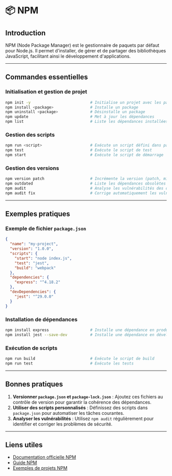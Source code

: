 # 📦 NPM

## Introduction

NPM (Node Package Manager) est le gestionnaire de paquets par défaut pour Node.js. Il permet d'installer, de gérer et de partager des bibliothèques JavaScript, facilitant ainsi le développement d'applications.

---

## Commandes essentielles

### Initialisation et gestion de projet

```bash
npm init -y                          # Initialise un projet avec les paramètres par défaut
npm install <package>                # Installe un package
npm uninstall <package>              # Désinstalle un package
npm update                           # Met à jour les dépendances
npm list                             # Liste les dépendances installées
```

### Gestion des scripts

```bash
npm run <script>                     # Exécute un script défini dans package.json
npm test                             # Exécute le script de test
npm start                            # Exécute le script de démarrage
```

### Gestion des versions

```bash
npm version patch                    # Incrémente la version (patch, minor, major)
npm outdated                         # Liste les dépendances obsolètes
npm audit                            # Analyse les vulnérabilités des dépendances
npm audit fix                        # Corrige automatiquement les vulnérabilités
```

---

## Exemples pratiques

### Exemple de fichier `package.json`

```json
{
  "name": "my-project",
  "version": "1.0.0",
  "scripts": {
    "start": "node index.js",
    "test": "jest",
    "build": "webpack"
  },
  "dependencies": {
    "express": "^4.18.2"
  },
  "devDependencies": {
    "jest": "^29.0.0"
  }
}
```

### Installation de dépendances

```bash
npm install express                  # Installe une dépendance en production
npm install jest --save-dev          # Installe une dépendance en développement
```

### Exécution de scripts

```bash
npm run build                        # Exécute le script de build
npm run test                         # Exécute les tests
```

---

## Bonnes pratiques

1. **Versionner `package.json` et `package-lock.json`** : Ajoutez ces fichiers au contrôle de version pour garantir la cohérence des dépendances.
2. **Utiliser des scripts personnalisés** : Définissez des scripts dans `package.json` pour automatiser les tâches courantes.
3. **Analyser les vulnérabilités** : Utilisez `npm audit` régulièrement pour identifier et corriger les problèmes de sécurité.

---

## Liens utiles

- [Documentation officielle NPM](https://docs.npmjs.com)
- [Guide NPM](https://docs.npmjs.com/getting-started)
- [Exemples de projets NPM](https://github.com/npm/npm-examples)
